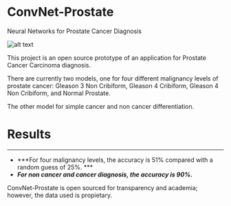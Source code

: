 # ConvNet-Prostate
Neural Networks for Prostate Cancer Diagnosis

![alt text](https://drive.google.com/file/d/0B5x97Ycd-GeLMmE1dlZDbTZPXzA/view?usp=sharing "Logo")


This project is an open source prototype of an application for Prostate Cancer Carcinoma diagnosis.

There are currently two models, one for four different malignancy levels of prostate cancer: Gleason 3 Non Cribiform, Gleason 4 Cribiform, Gleason 4 Non Cribiform, and Normal Prostate.

The other model for simple cancer and non cancer differentiation.

# Results
---------

- ***For four malignancy levels, the accuracy is 51% compared with a random guess of 25%. ***
- ***For non cancer and cancer diagnosis, the accuracy is 90%.***

ConvNet-Prostate is open sourced for transparency and academia; however, the data used is propietary.
